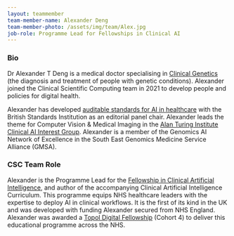```yaml
---
layout: teammember
team-member-name: Alexander Deng
team-member-photo: /assets/img/team/Alex.jpg
job-role: Programme Lead for Fellowships in Clinical AI
---
```


### Bio
Dr Alexander T Deng is a medical doctor specialising in [Clinical Genetics](https://www.clingensoc.org/about-us/what-is-clinical-genetics/) (the diagnosis and treatment of people with genetic conditions). Alexander joined the Clinical Scientific Computing team in 2021 to develop people and policies for digital health.

Alexander has developed [auditable standards for AI in healthcare](https://standardsdevelopment.bsigroup.com/projects/2021-00605) with the British Standards Institution as an editorial panel chair. Alexander leads the theme for Computer Vision & Medical Imaging in the [Alan Turing Institute Clinical AI Interest Group](https://www.turing.ac.uk/research/interest-groups/clinical-ai).  Alexander is a member of the Genomics AI Network of Excellence in the South East Genomics Medicine Service Alliance (GMSA).

### CSC Team Role
Alexander is the Programme Lead for the [Fellowship in Clinical Artificial Intelligence](/fellowship.html), and author of the accompanying Clinical Artificial Intelligence Curriculum. This programme equips NHS healthcare leaders with the expertise to deploy AI in clinical workflows. It is the first of its kind in the UK and was developed with funding Alexander secured from NHS England. Alexander was awarded a [Topol Digital Fellowship](https://topol.hee.nhs.uk/digital-fellowships/fellows/alexander-deng/) (Cohort 4) to deliver this educational programme across the NHS.
